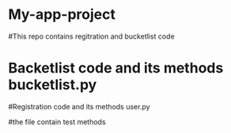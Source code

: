 # My-app-project
#This repo contains regitration and bucketlist code

# Backetlist code and its methods     bucketlist.py

#Registration code and its methods    user.py

#the file contain test methods
